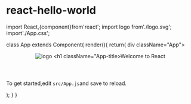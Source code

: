 # react-hello-world
import React,{component}from'react';
import logo from'./logo.svg';
import'./App.css';

class App extends Component{
    render(){
        return(
            div className="App">
            <header className="App-header">
            <img src={logo} className="App-logo" alt="logo" />
            <h1 className="App-title>Welcome to React</h1>
            </header>
            <p className="App-intro">
            To get started,edit <code>src/App.js</code>and save to reload.
            </p>
            </div>
        );
    }
}

